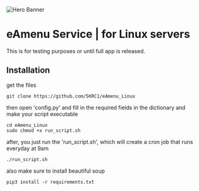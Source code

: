 <img src="https://github.com/5KRC1/5KRC1/blob/main/images/eAmenu_Linux/eAmenu_Linux-banner.png" alt="Hero Banner"/>

# eAmenu Service | for Linux servers

This is for testing purposes or until full app is released.

## Installation
get the files
```
git clone https://github.com/5KRC1/eAmenu_Linux
```
then open 'config.py' and fill in the required fields in the dictionary and make your script executable
```
cd eAmenu_Linux
sudo chmod +x run_script.sh
```
after, you just run the 'run_script.sh', which will create a cron job that runs everyday at 9am
```
./run_script.sh
```
also make sure to install beautiful soup
```
pip3 install -r requirements.txt
```
